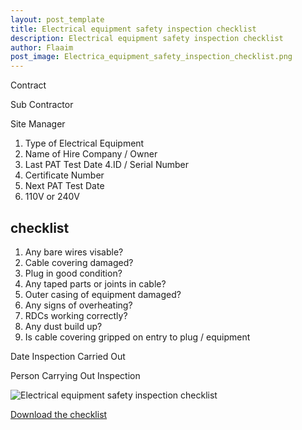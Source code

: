 ```yaml
---
layout: post_template
title: Electrical equipment safety inspection checklist
description: Electrical equipment safety inspection checklist
author: Flaaim
post_image: Electrica_equipment_safety_inspection_checklist.png
---
```




Contract

Sub Contractor

Site Manager


1. Type of Electrical Equipment 
2. Name of Hire Company / Owner
3. Last PAT Test Date
4.ID / Serial Number
5. Certificate Number
6. Next PAT Test Date
7. 110V or 240V


## checklist
1. Any bare wires visable?
2. Cable covering damaged?
3. Plug in good condition?
4. Any taped parts or joints in cable?
5. Outer casing of equipment damaged?
6. Any signs of overheating?
7. RDCs working correctly?
8. Any dust build up?
9. Is cable covering gripped on entry to plug / equipment


Date Inspection Carried Out

Person Carrying Out Inspection

![Electrical equipment safety inspection checklist](https://safetyworkblog.com/assets/img/Electrica_equipment_safety_inspection_checklist.png)


[Download the checklist](https://safetyworkblog.com/assets/template/Electrica_equipment_safety_inspection_checklist.docx)
